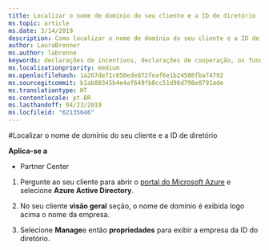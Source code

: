 ```yaml
---
title: Localizar o nome de domínio do seu cliente e a ID de diretório | Partner Center
ms.topic: article
ms.date: 3/14/2019
description: Como localizar o nome de domínio do seu cliente e a ID de diretório ao enviar uma declaração
author: LauraBrenner
ms.author: labrenne
keywords: declarações de incentivos, declarações de cooperação, os fundos de cooperação, OSA, ISV, associação de receita, o nome de domínio, ID de diretório
ms.localizationpriority: medium
ms.openlocfilehash: 1a267de71c050ede872feaf6e1b24588fba74792
ms.sourcegitcommit: b1ab80345b4e4af649fb8cc51d96d798e0791ade
ms.translationtype: HT
ms.contentlocale: pt-BR
ms.lasthandoff: 04/23/2019
ms.locfileid: "62135646"
---
```

#<a name="find-your-customers-domain-name-and-directory-id"></a>Localizar o nome de domínio do seu cliente e a ID de diretório

**Aplica-se a**

-  Partner Center

1.  Pergunte ao seu cliente para abrir o [portal do Microsoft Azure](https://ms.portal.azure.com/#home) e selecione **Azure Active Directory**. 

2.  No seu cliente **visão geral** seção, o nome de domínio é exibida logo acima o nome da empresa.  

3.  Selecione **Manage**e então **propriedades** para exibir a empresa da ID do diretório.
